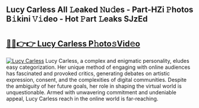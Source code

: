 ## Lucy Carless All 𝙻eaked 𝙽u𝚍es - Part-HZi 𝙿hotos B𝚒kini 𝚅𝚒deo - Hot 𝙿art 𝙻eaks SJzEd

# <h2><a href="http://ld5jwfb.urlbe.top/?page=Lucy+Carless">🔗🔗👉👉 Lucy Carless P𝚑oto𝚜Vid𝚎o</a></h2>

[![Lucy Carless](https://i.imgur.com/eBuTRDB.gif)](http://ld5jwfb.urlbe.top/?page=Lucy+Carless)
Lucy Carless, a complex and enigmatic personality, eludes easy categorization. Her unique method of engaging with online audiences has fascinated and provoked critics, generating debates on artistic expression, consent, and the complexities of digital communities. Despite the ambiguity of her future goals, her role in shaping the virtual world is unquestionable. Armed with unwavering commitment and undeniable appeal, Lucy Carless reach in the online world is far-reaching.
